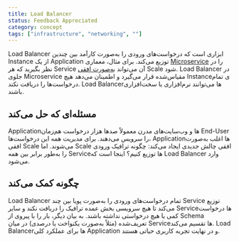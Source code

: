 ```yaml
---
title: Load Balancer
status: Feedback Appreciated
category: concept
tags: ["infrastructure", "networking", ""]
---
```


Load Balancer ابزاری است که درخواست‌های ورودی را به‌صورت کارآمد بین چندین Instance از یک Application توزیع می‌کند. برای مثال، معماری [Microservice](/microservices-architecture/) را در نظر بگیرید که هر Service آن می‌تواند [به‌صورت افقی](/horizontal-scaling/) Scale شود. Load Balancer در جلوی Microservice مقیاس‌شده قرار می‌گیرد و اطمینان می‌دهد هیچ Instanceی تمام درخواست‌ها را دریافت نکند. Load Balancerها می‌توانند نرم‌افزاری یا سخت‌افزاری باشند.

## مسئله‌ای که حل می‌کند

Applicationها و وب‌سایت‌های مدرن معمولاً صدها هزار درخواست هم‌زمان End-User را سرویس می‌دهند. برای مدیریت همه این درخواست‌ها، Applicationها اغلب به‌صورت افقی Scale می‌شوند. اما Scale افقی چالش جدیدی ایجاد می‌کند: چگونه ترافیک ورودی را به‌طور برابر بین همه Serviceها توزیع کنیم؟ اینجا است که Load Balancer وارد می‌شود.

## چگونه کمک می‌کند

Load Balancer تمام درخواست‌های ورودی را به‌صورت پویا بین چند Service توزیع می‌کند تا هیچ سرویسی بخش عمده ترافیک را دریافت نکند و سایر Serviceها درخواست کمی یا هیچ درخواستی نداشته باشند. به بیان دیگر، بار را با پیروی از Schema تعریف‌شده (مثلاً به‌صورت یکنواخت یا درصدی) در میان Serviceها تقسیم می‌کند. Load Balancerها برای عملکرد کلی Application و در نهایت تجربه کاربری حیاتی هستند.
